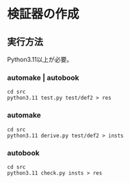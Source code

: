 # 検証器の作成

## 実行方法

Python3.11以上が必要。

### automake | autobook

```
cd src
python3.11 test.py test/def2 > res
```

### automake

```
cd src
python3.11 derive.py test/def2 > insts
```

### autobook

```
cd src
python3.11 check.py insts > res
```
